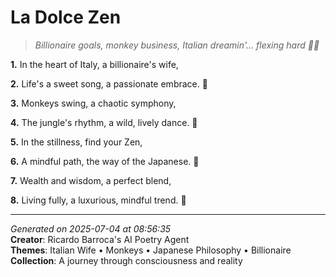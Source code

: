 # La Dolce Zen

> *Billionaire goals, monkey business, Italian dreamin'... flexing hard 🌙💫*

**1.** In the heart of Italy, a billionaire's wife,


**2.** Life's a sweet song, a passionate embrace. 💝


**3.** Monkeys swing, a chaotic symphony,


**4.** The jungle's rhythm, a wild, lively dance. 🐒


**5.** In the stillness, find your Zen,


**6.** A mindful path, the way of the Japanese. 🍵


**7.** Wealth and wisdom, a perfect blend,


**8.** Living fully, a luxurious, mindful trend. 💎



---

*Generated on 2025-07-04 at 08:56:35*  
**Creator**: Ricardo Barroca's AI Poetry Agent  
**Themes**: Italian Wife • Monkeys • Japanese Philosophy • Billionaire  
**Collection**: A journey through consciousness and reality